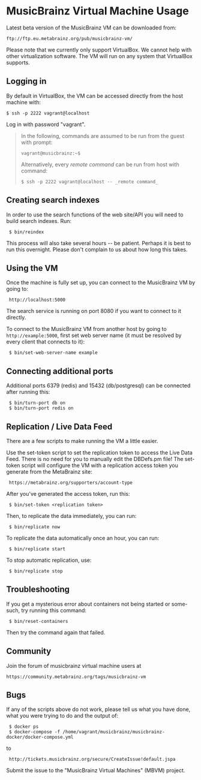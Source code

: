 # MusicBrainz Virtual Machine Usage

Latest beta version of the MusicBrainz VM can be downloaded from:

    ftp://ftp.eu.metabrainz.org/pub/musicbrainz-vm/

Please note that we currently only support VirtualBox. We cannot help with other
virtualization software. The VM will run on any system that VirtualBox supports.

## Logging in

By default in VirtualBox, the VM can be accessed directly from the host machine with:

    $ ssh -p 2222 vagrant@localhost

Log in with password "vagrant".

> In the following, commands are assumed to be run from the guest with prompt:
>
>     vagrant@musicbrainz:~$
>
> Alternatively, every _remote command_ can be run from host with command:
>
>     $ ssh -p 2222 vagrant@localhost -- _remote command_

## Creating search indexes

In order to use the search functions of the web site/API you will need to build search indexes. Run:

     $ bin/reindex

This process will also take several hours -- be patient. Perhaps it is best to run this overnight.
Please don't complain to us about how long this takes.

## Using the VM 

Once the machine is fully set up, you can connect to the MusicBrainz VM by going to:

     http://localhost:5000

The search service is running on port 8080 if you want to connect to it directly.

To connect to the MusicBrainz VM from another host by going to `http://example:5000`,
first set web server name (it must be resolved by every client that connects to it):

     $ bin/set-web-server-name example

## Connecting additional ports

Additional ports 6379 (redis) and 15432 (db/postgresql) can be connected after running this:

     $ bin/turn-port db on
     $ bin/turn-port redis on

## Replication / Live Data Feed

There are a few scripts to make running the VM a little easier. 

Use the set-token script to set the replication token to access the Live Data Feed. There
is no need for you to manually edit the DBDefs.pm file! The set-token script will configure 
the VM with a replication access token you generate from the MetaBrainz site:

     https://metabrainz.org/supporters/account-type

After you've generated the access token, run this:

     $ bin/set-token <replication token>

Then, to replicate the data immediately, you can run:

     $ bin/replicate now

To replicate the data automatically once an hour, you can run:

     $ bin/replicate start

To stop automatic replication, use:

     $ bin/replicate stop


## Troubleshooting

If you get a mysterious error about containers not being started or some-such, try running this command:

     $ bin/reset-containers

Then try the command again that failed.


## Community

Join the forum of musicbrainz virtual machine users at

    https://community.metabrainz.org/tags/musicbrainz-vm

## Bugs

If any of the scripts above do not work, please tell us what you have done, what you
were trying to do and the output of:

     $ docker ps
     $ docker-compose -f /home/vagrant/musicbrainz/musicbrainz-docker/docker-compose.yml

to 

     http://tickets.musicbrainz.org/secure/CreateIssue!default.jspa

Submit the issue to the "MusicBrainz Virtual Machines" (MBVM) project.
